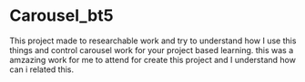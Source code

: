 # Carousel_bt5
This project made to researchable work and  try to understand how I use this things and control carousel work for your project based learning.
this was a amzazing work for me to attend for create this project and I understand how can i related this.
